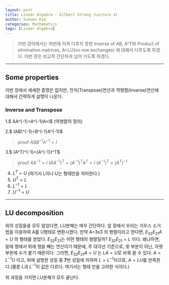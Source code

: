 ```yaml
---
layout: post
title: Linear Algebra - Gilbert Strang (Lecture 4)
author: Sunwoo Kim
categories: Mathematics
tags: [Linear Algebra]
---
```

>이번 강의에서는 저번에 미쳐 다루지 못한 Inverse of AB, A^T와
Product of elimination matrices, A=LU(no row exchanges)
에 대해서 다루도록 하겠다.
이번 장은 비교적 간단하게 넘어 가도록 하겠다.
---

## Some properties
이번 장에서 세세한 증명은 없지만, 전치(Transpose)연산과
역행렬(Inverse)연산에 대해서 간략하게 설명이 나온다.

### Inverse and Transpose
1.$ AA^{-1}=A^{-1}A=I$ (역행렬의 정의)

2.$ (AB)^{-1}=B^{-1}A^{-1}$
>proof
$ABB^{-1}A^{-1}=I$

3.$ (A^T)^{-1}=(A^{-1})^T$
>proof
$AA^{-1}=I$
$(AA^{-1})^T = (A^{-1})^TA^T = I$
$(A^{-1})^T=(A^T)^{-1}$

4. $L^T = U$ (여기서 L이나 U는 형태만을 의미한다.)
5. $U^T = L$
6. $L^{-1}=L$
7. $U^{-1}=U$
---
## LU decomposition
위의 성질들을 모두 알았다면, LU분해는 매우 간단하다.
앞 장에서 우리는 가우스 소거법을 이용하여 A를 U형태로 변환시켰다.
만약 A=3x3 의 행렬이라고 한다면,
$E_{32}E_{21}A=U$ 의 형태를 얻었다.
$E_{32}E_{21}$는 어떤 형태의 행렬일까? 
$E_{32}E_{21}=L$ 이다. 왜냐하면, 밑에 행에서 위에 행을 빼는 연산이기 때문에,
주 대각선 기준으로, 윗 부분이 아닌, 아랫 부분에 수가 붙기 때문이다.
그러면, $E_{32}E_{21}A=U$ 는 $LA=U$로 바꿔 쓸 수 있다.
$A=L^{-1}U$ 이고, 위에 설명한 성질 중 **7**번 성질에 의하여 $L=L^{-1}$이므로,
$A=LU$를 만족한다.(물론 $L$과 $L^{-1}$의 값은 다르다. 여기서는 형태 만을 고려한 식이다.)

위 과정을 거치면 LU분해가 모두 끝난다.
